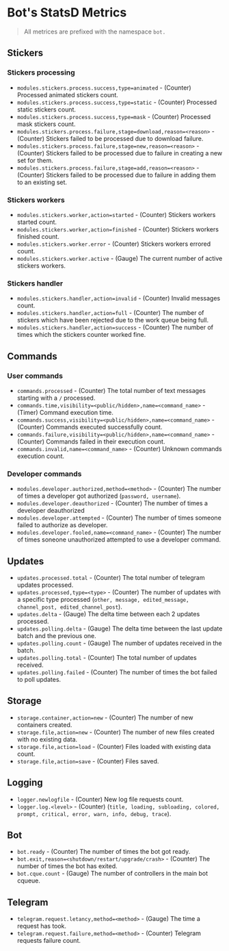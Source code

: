 
# Bot's StatsD Metrics

> All metrices are prefixed with the namespace `bot.`

## Stickers

### Stickers processing

- `modules.stickers.process.success,type=animated` - (Counter) Processed animated stickers count.
- `modules.stickers.process.success,type=static` - (Counter) Processed static stickers count.
- `modules.stickers.process.success,type=mask` - (Counter) Processed mask stickers count.
- `modules.stickers.process.failure,stage=download,reason=<reason>` - (Counter) Stickers failed to be processed due to download failure.
- `modules.stickers.process.failure,stage=new,reason=<reason>` - (Counter) Stickers failed to be processed due to failure in creating a new set for them.
- `modules.stickers.process.failure,stage=add,reason=<reason>` - (Counter) Stickers failed to be processed due to failure in adding them to an existing set.

### Stickers workers

- `modules.stickers.worker,action=started` - (Counter) Stickers workers started count.
- `modules.stickers.worker,action=finished` - (Counter) Stickers workers finished count.
- `modules.stickers.worker.error` - (Counter) Stickers workers errored count.
- `modules.stickers.worker.active` - (Gauge) The current number of active stickers workers.

### Stickers handler

- `modules.stickers.handler,action=invalid` - (Counter) Invalid messages count.
- `modules.stickers.handler,action=full` - (Counter) The number of stickers which have been rejected due to the work queue being full.
- `modules.stickers.handler,action=success` - (Counter) The number of times which the stickers counter worked fine.

## Commands

### User commands

- `commands.processed` - (Counter) The total number of text messages starting with a `/` processed.
- `commands.time,visibility=<public/hidden>,name=<command_name>` - (Timer) Command execution time.
- `commands.success,visibility=<public/hidden>,name=<command_name>` - (Counter) Commands executed successfully count.
- `commands.failure,visibility=<public/hidden>,name=<command_name>` - (Counter) Commands failed in their execution count.
- `commands.invalid,name=<command_name>` - (Counter) Unknown commands execution count.

### Developer commands

- `modules.developer.authorized,method=<method>` - (Counter) The number of times a developer got authorized (`password, username`).
- `modules.developer.deauthorized` - (Counter) The number of times a developer deauthorized
- `modules.developer.attempted` - (Counter) The number of times someone failed to authorize as developer.
- `modules.developer.fooled,name=<command_name>` - (Counter) The number of times soneone unauthorized attempted to use a developer command.

## Updates

- `updates.processed.total` - (Counter) The total number of telegram updates processed.
- `updates.processed,type=<type>` - (Counter) The number of updates with a specific type processed (`other, message, edited_message, channel_post, edited_channel_post`).
- `updates.delta` - (Gauge) The delta time between each 2 updates processed.
- `updates.polling.delta` - (Gauge) The delta time between the last update batch and the previous one.
- `updates.polling.count` - (Gauge) The number of updates received in the batch.
- `updates.polling.total` - (Counter) The total number of updates received.
- `updates.polling.failed` - (Counter) The number of times the bot failed to poll updates.

## Storage

- `storage.container,action=new` - (Counter) The number of new containers created.
- `storage.file,action=new` - (Counter) The number of new files created with no existing data.
- `storage.file,action=load` - (Counter) Files loaded with existing data count.
- `storage.file,action=save` - (Counter) Files saved.

## Logging

- `logger.newlogfile` - (Counter) New log file requests count.
- `logger.log.<level>` - (Counter) (`title, loading, subloading, colored, prompt, critical, error, warn, info, debug, trace`).

## Bot

- `bot.ready` - (Counter) The number of times the bot got ready.
- `bot.exit,reason=<shutdown/restart/upgrade/crash>` - (Counter) The number of times the bot has exited.
- `bot.cque.count` - (Gauge) The number of controllers in the main bot cqueue.

## Telegram

- `telegram.request.letancy,method=<method>` - (Gauge) The time a request has took.
- `telegram.request.failure,method=<method>` - (Counter) Telegram requests failure count.
